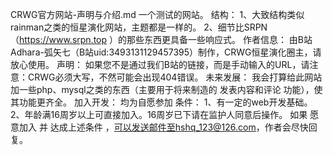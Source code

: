 CRWG官方网站-声明与介绍.md
一个测试的网站。
结构：
  1、大致结构类似rainman之类的恒星演化网站，主题都是一样的。
  2、细节比SRPN（https://www.srpn.top ）的那些东西更具备一些响应式。
作者信息：
  由B站Adhara-弧矢七（B站uid:3493131129457395）制作，CRWG恒星演化圈主，请放心使用。
声明：
  如果您不是通过我们B站的链接，而是手动输入的URL，请注意：CRWG必须大写，不然可能会出现404错误。
未来发展：
  我会打算给此网站加一些php、mysql之类的东西（主要用于将来制造的 发表内容和评论 功能），使其功能更齐全。
加入开发：
  均为自愿参加
  条件：
    1、有一定的web开发基础。
    2、年龄满16周岁以上可直接加入。16周岁已下请在监护人同意后操作。
  如果 愿意加入 并 达成上述条件 ，可以发送邮件至hshq_123@126.com，作者会尽快回复。
